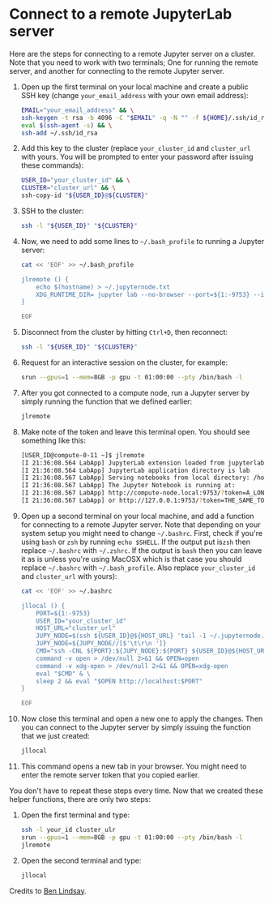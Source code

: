 # Connect to a remote JupyterLab server

Here are the steps for connecting to a remote Jupyter server on a cluster. Note that you need
to work with two terminals; One for running the remote server, and another for connecting to
the remote Jupyter server.

1. Open up the first terminal on your local machine and create a public SSH key
(change `your_email_address` with your own email address):

    ```bash
    EMAIL="your_email_address" && \
    ssh-keygen -t rsa -b 4096 -C "$EMAIL" -q -N "" -f ${HOME}/.ssh/id_rsa && \
    eval $(ssh-agent -s) && \
    ssh-add ~/.ssh/id_rsa
    ```

2. Add this key to the cluster (replace `your_cluster_id` and `cluster_url` with yours.
You will be prompted to enter your password after issuing these commands):

    ```bash
    USER_ID="your_cluster_id" && \
    CLUSTER="cluster_url" && \
    ssh-copy-id "${USER_ID}@${CLUSTER}"
    ```

3. SSH to the cluster:

    ```bash
    ssh -l "${USER_ID}" "${CLUSTER}"
    ```

4. Now, we need to add some lines to `~/.bash_profile` to running a Jupyter server:

    ```bash
    cat << 'EOF' >> ~/.bash_profile

    jlremote () {
        echo $(hostname) > ~/.jupyternode.txt
        XDG_RUNTIME_DIR= jupyter lab --no-browser --port=${1:-9753} --ip="$(hostname)"
    }

    EOF
    ```

5. Disconnect from the cluster by hitting `Ctrl+D`, then reconnect:

    ```bash
    ssh -l "${USER_ID}" "${CLUSTER}"
    ```

6. Request for an interactive session on the cluster, for example:

    ```bash
    srun --gpus=1 --mem=8GB -p gpu -t 01:00:00 --pty /bin/bash -l
    ```

7. After you got connected to a compute node, run a Jupyter server by simply running the
function that we defined earlier:

    ```bash
    jlremote
    ```

8. Make note of the token and leave this terminal open. You should see something like this:

    ```bash
    [USER_ID@compute-0-11 ~]$ jlremote
    [I 21:36:08.564 LabApp] JupyterLab extension loaded from jupyterlab
    [I 21:36:08.564 LabApp] JupyterLab application directory is lab
    [I 21:36:08.567 LabApp] Serving notebooks from local directory: /home/USER_ID
    [I 21:36:08.567 LabApp] The Jupyter Notebook is running at:
    [I 21:36:08.567 LabApp] http://compute-node.local:9753/?token=A_LONG_SEQUENCE_OF_CHARCTERS
    [I 21:36:08.567 LabApp] or http://127.0.0.1:9753/?token=THE_SAME_TOKEN_IS_SHOWN_HERE
    ```

9. Open up a second terminal on your local machine, and add a function for connecting to a
remote Jupyter server. Note that depending on your system setup you might need to change
`~/.bashrc`. First, check if you're using `bash` or `zsh` by running `echo $SHELL`. If the
output put is`zsh` then replace `~/.bashrc` with `~/.zshrc`. If the output is `bash` then
you can leave it as is unless you're using MacOSX which is that case you should replace
`~/.bashrc` with `~/.bash_profile`. Also replace `your_cluster_id` and `cluster_url` with
yours):

    ```bash
    cat << 'EOF' >> ~/.bashrc

    jllocal () {
        PORT=${1:-9753}
        USER_ID="your_cluster_id"
        HOST_URL="cluster_url"
        JUPY_NODE=$(ssh ${USER_ID}@${HOST_URL} 'tail -1 ~/.jupyternode.txt')
        JUPY_NODE=${JUPY_NODE//[$'\t\r\n ']}
        CMD="ssh -CNL ${PORT}:${JUPY_NODE}:${PORT} ${USER_ID}@${HOST_URL}"
        command -v open > /dev/null 2>&1 && OPEN=open
        command -v xdg-open > /dev/null 2>&1 && OPEN=xdg-open
        eval "$CMD" & \
        sleep 2 && eval "$OPEN http://localhost:$PORT"
    }

    EOF
    ```

10. Now close this terminal and open a new one to apply the changes. Then you can connect to the
Jupyter server by simply issuing the function that we just created:

    ```bash
    jllocal
    ```

11. This command opens a new tab in your browser. You might need to enter the remote server
token that you copied earlier.

You don't have to repeat these steps every time. Now that we created these helper functions,
there are only two steps:

1. Open the first terminal and type:

    ```bash
    ssh -l your_id cluster_ulr
    srun --gpus=1 --mem=8GB -p gpu -t 01:00:00 --pty /bin/bash -l
    jlremote
    ```

2. Open the second terminal and type:

    ```bash
    jllocal
    ```

Credits to [Ben Lindsay](https://benjlindsay.com/posts/running-jupyter-lab-remotely).
